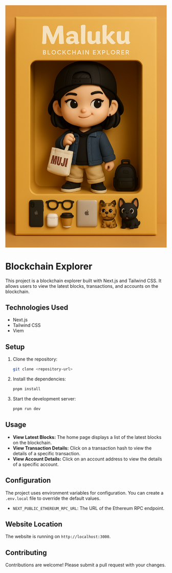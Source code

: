 <center>
  <img src="maluku.png" alt="Maluku" />
</center>

# Blockchain Explorer

This project is a blockchain explorer built with Next.js and Tailwind CSS. It allows users to view the latest blocks, transactions, and accounts on the blockchain.

## Technologies Used

*   Next.js
*   Tailwind CSS
*   Viem

## Setup

1.  Clone the repository:

    ```bash
    git clone <repository-url>
    ```
2.  Install the dependencies:

    ```bash
    pnpm install
    ```
3.  Start the development server:

    ```bash
    pnpm run dev
    ```

## Usage

*   **View Latest Blocks:** The home page displays a list of the latest blocks on the blockchain.
*   **View Transaction Details:** Click on a transaction hash to view the details of a specific transaction.
*   **View Account Details:** Click on an account address to view the details of a specific account.

## Configuration

The project uses environment variables for configuration. You can create a `.env.local` file to override the default values.

*   `NEXT_PUBLIC_ETHEREUM_RPC_URL`: The URL of the Ethereum RPC endpoint.

## Website Location

The website is running on `http://localhost:3000`.

## Contributing


Contributions are welcome! Please submit a pull request with your changes.
